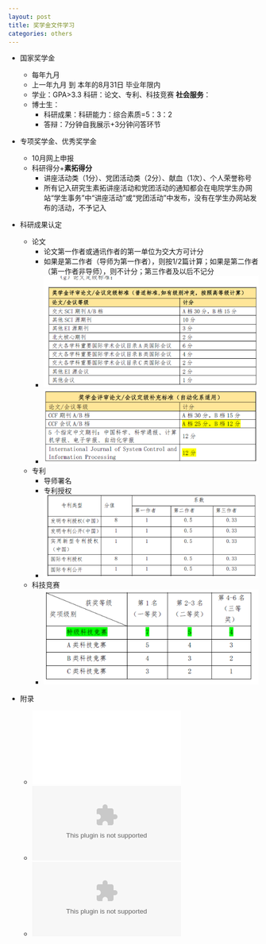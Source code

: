 ```yaml
---
layout: post
title: 奖学金文件学习
categories: others
---
```


- 国家奖学金
	- 每年九月
	- 上一年九月 到 本年的8月31日 毕业年限内
	- 学业：GPA>3.3    科研：论文、专利、科技竞赛     **社会服务**：
	- 博士生：
		- 科研成果：科研能力：综合素质=5：3：2
		- 答辩：7分钟自我展示+3分钟问答环节

- 专项奖学金、优秀奖学金
	- 10月网上申报
	- 科研得分+**素拓得分**
		- 讲座活动类（1分）、党团活动类（2分）、献血（1次）、个人荣誉称号
		- 所有记入研究生素拓讲座活动和党团活动的通知都会在电院学生办网站“学生事务”中“讲座活动”或“党团活动”中发布，没有在学生办网站发布的活动，不予记入

- 科研成果认定
	- 论文
		- 论文第一作者或通讯作者的第一单位为交大方可计分
		- 如果是第二作者（导师为第一作者），则按1/2篇计算；如果是第二作者（第一作者非导师），则不计分；第三作者及以后不记分
		- ![](./images/1608961921221.png)
		- ![032自动化系](./images/1608962166030.png)
	- 专利
		- 导师署名
		- 专利授权
		- ![](./images/1608962031514.png)
	- 科技竞赛
		- ![](./images/1608962065991.png)

- 附录
	- ![中国计算机学会推荐国际学术会议和期刊目录-2019](./attachments/5.中国计算机学会推荐国际学术会议和期刊目录-2019.pdf)
	- ![SJTU A/B类期刊清单](./attachments/6.上海交通大学SCI-AB档期刊清单%282014年12月版本%29.xls)
	- ![SJTU A/B类会议](./attachments/上海交大重要国际学术会议目录-ConferenceList-20200828.xlsx)